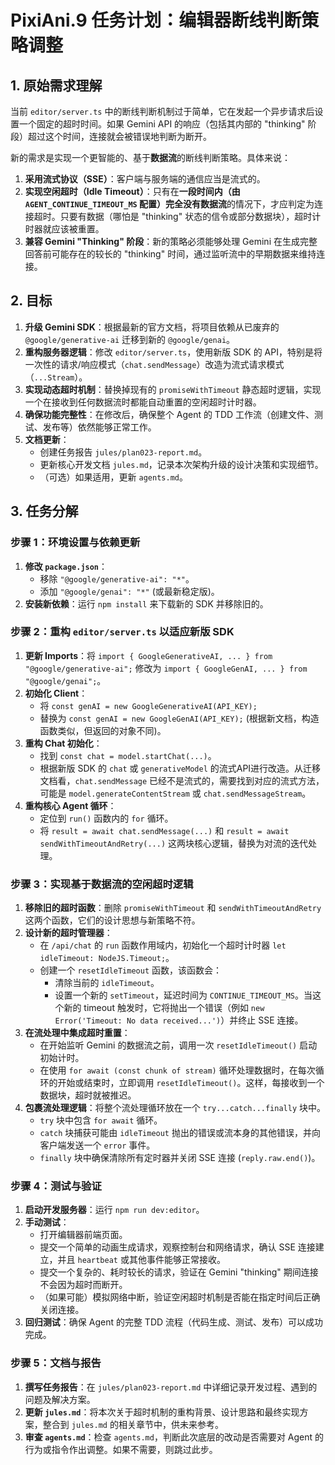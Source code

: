 # PixiAni.9 任务计划：编辑器断线判断策略调整

## 1. 原始需求理解

当前 `editor/server.ts` 中的断线判断机制过于简单，它在发起一个异步请求后设置一个固定的超时时间。如果 Gemini API 的响应（包括其内部的 "thinking" 阶段）超过这个时间，连接就会被错误地判断为断开。

新的需求是实现一个更智能的、基于**数据流**的断线判断策略。具体来说：

1.  **采用流式协议（SSE）**：客户端与服务端的通信应当是流式的。
2.  **实现空闲超时（Idle Timeout）**：只有在**一段时间内（由 `AGENT_CONTINUE_TIMEOUT_MS` 配置）完全没有数据流**的情况下，才应判定为连接超时。只要有数据（哪怕是 "thinking" 状态的信令或部分数据块），超时计时器就应该被重置。
3.  **兼容 Gemini "Thinking" 阶段**：新的策略必须能够处理 Gemini 在生成完整回答前可能存在的较长的 "thinking" 时间，通过监听流中的早期数据来维持连接。

## 2. 目标

1.  **升级 Gemini SDK**：根据最新的官方文档，将项目依赖从已废弃的 `@google/generative-ai` 迁移到新的 `@google/genai`。
2.  **重构服务器逻辑**：修改 `editor/server.ts`，使用新版 SDK 的 API，特别是将一次性的请求/响应模式（`chat.sendMessage`）改造为流式请求模式（`...Stream`）。
3.  **实现动态超时机制**：替换掉现有的 `promiseWithTimeout` 静态超时逻辑，实现一个在接收到任何数据流时都能自动重置的空闲超时计时器。
4.  **确保功能完整性**：在修改后，确保整个 Agent 的 TDD 工作流（创建文件、测试、发布等）依然能够正常工作。
5.  **文档更新**：
    *   创建任务报告 `jules/plan023-report.md`。
    *   更新核心开发文档 `jules.md`，记录本次架构升级的设计决策和实现细节。
    *   （可选）如果适用，更新 `agents.md`。

## 3. 任务分解

### 步骤 1：环境设置与依赖更新

1.  **修改 `package.json`**：
    *   移除 `"@google/generative-ai": "*"`。
    *   添加 `"@google/genai": "*"` (或最新稳定版)。
2.  **安装新依赖**：运行 `npm install` 来下载新的 SDK 并移除旧的。

### 步骤 2：重构 `editor/server.ts` 以适应新版 SDK

1.  **更新 Imports**：将 `import { GoogleGenerativeAI, ... } from "@google/generative-ai";` 修改为 `import { GoogleGenAI, ... } from "@google/genai";`。
2.  **初始化 Client**：
    *   将 `const genAI = new GoogleGenerativeAI(API_KEY);`
    *   替换为 `const genAI = new GoogleGenAI(API_KEY);` (根据新文档，构造函数类似，但返回的对象不同)。
3.  **重构 Chat 初始化**：
    *   找到 `const chat = model.startChat(...)`。
    *   根据新版 SDK 的 `chat` 或 `generativeModel` 的流式API进行改造。从迁移文档看，`chat.sendMessage` 已经不是流式的，需要找到对应的流式方法，可能是 `model.generateContentStream` 或 `chat.sendMessageStream`。
4.  **重构核心 Agent 循环**：
    *   定位到 `run()` 函数内的 `for` 循环。
    *   将 `result = await chat.sendMessage(...)` 和 `result = await sendWithTimeoutAndRetry(...)` 这两块核心逻辑，替换为对流的迭代处理。

### 步骤 3：实现基于数据流的空闲超时逻辑

1.  **移除旧的超时函数**：删除 `promiseWithTimeout` 和 `sendWithTimeoutAndRetry` 这两个函数，它们的设计思想与新策略不符。
2.  **设计新的超时管理器**：
    *   在 `/api/chat` 的 `run` 函数作用域内，初始化一个超时计时器 `let idleTimeout: NodeJS.Timeout;`。
    *   创建一个 `resetIdleTimeout` 函数，该函数会：
        *   清除当前的 `idleTimeout`。
        *   设置一个新的 `setTimeout`，延迟时间为 `CONTINUE_TIMEOUT_MS`。当这个新的 timeout 触发时，它将抛出一个错误（例如 `new Error('Timeout: No data received...')`）并终止 SSE 连接。
3.  **在流处理中集成超时重置**：
    *   在开始监听 Gemini 的数据流之前，调用一次 `resetIdleTimeout()` 启动初始计时。
    *   在使用 `for await (const chunk of stream)` 循环处理数据时，在每次循环的开始或结束时，立即调用 `resetIdleTimeout()`。这样，每接收到一个数据块，超时就被推迟。
4.  **包裹流处理逻辑**：将整个流处理循环放在一个 `try...catch...finally` 块中。
    *   `try` 块中包含 `for await` 循环。
    *   `catch` 块捕获可能由 `idleTimeout` 抛出的错误或流本身的其他错误，并向客户端发送一个 `error` 事件。
    *   `finally` 块中确保清除所有定时器并关闭 SSE 连接 (`reply.raw.end()`)。

### 步骤 4：测试与验证

1.  **启动开发服务器**：运行 `npm run dev:editor`。
2.  **手动测试**：
    *   打开编辑器前端页面。
    *   提交一个简单的动画生成请求，观察控制台和网络请求，确认 SSE 连接建立，并且 `heartbeat` 或其他事件能够正常接收。
    *   提交一个复杂的、耗时较长的请求，验证在 Gemini "thinking" 期间连接不会因为超时而断开。
    *   （如果可能）模拟网络中断，验证空闲超时机制是否能在指定时间后正确关闭连接。
3.  **回归测试**：确保 Agent 的完整 TDD 流程（代码生成、测试、发布）可以成功完成。

### 步骤 5：文档与报告

1.  **撰写任务报告**：在 `jules/plan023-report.md` 中详细记录开发过程、遇到的问题及解决方案。
2.  **更新 `jules.md`**：将本次关于超时机制的重构背景、设计思路和最终实现方案，整合到 `jules.md` 的相关章节中，供未来参考。
3.  **审查 `agents.md`**：检查 `agents.md`，判断此次底层的改动是否需要对 Agent 的行为或指令作出调整。如果不需要，则跳过此步。
